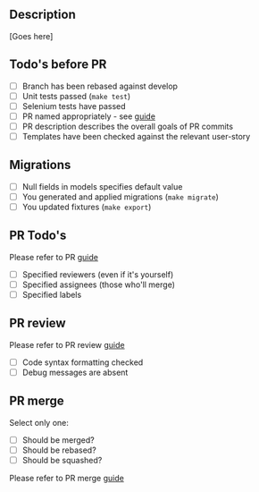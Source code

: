 
## Description

[Goes here]

## Todo's before PR

- [ ] Branch has been rebased against develop
- [ ] Unit tests passed (`make test`)
- [ ] Selenium tests have passed
- [ ] PR named appropriately - see [guide](https://github.com/InformedSolutions/OFS-MORE-DevOps-Tooling/wiki/Commits-guideline)
- [ ] PR description describes the overall goals of PR commits
- [ ] Templates have been checked against the relevant user-story

## Migrations

- [ ] Null fields in models specifies default value
- [ ] You generated and applied migrations (`make migrate`)
- [ ] You updated fixtures (`make export`)

## PR Todo's

Please refer to PR [guide](https://github.com/InformedSolutions/OFS-MORE-DevOps-Tooling/wiki/Pull-requests#how-to-submit-a-pull-request)

- [ ] Specified reviewers (even if it's yourself)
- [ ] Specified assignees (those who'll merge)
- [ ] Specified labels

## PR review

Please refer to PR review [guide](https://github.com/InformedSolutions/OFS-MORE-DevOps-Tooling/wiki/Pull-requests#how-to-review-a-pull_request)

- [ ] Code syntax formatting checked
- [ ] Debug messages are absent

## PR merge

Select only one:

- [ ] Should be merged?
- [ ] Should be rebased?
- [ ] Should be squashed?

Please refer to PR merge [guide](https://github.com/InformedSolutions/OFS-MORE-DevOps-Tooling/wiki/Pull-requests#how-to-merge-a-pull_request)
